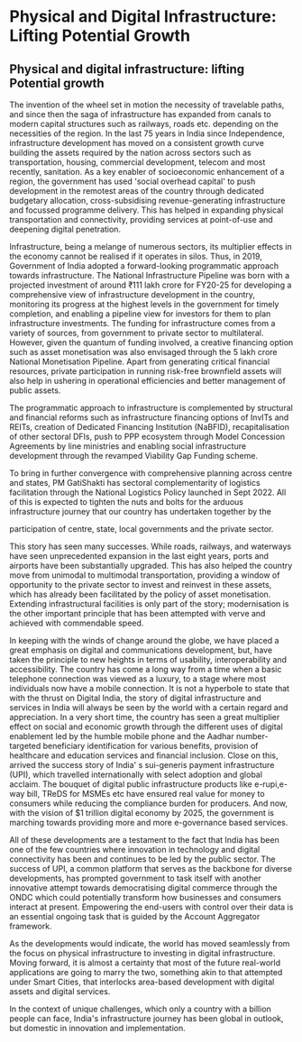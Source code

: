 # Physical and Digital Infrastructure: Lifting Potential Growth

## Physical and digital infrastructure: lifting Potential growth

<!-- image -->

The invention of the wheel set in motion the necessity of travelable paths, and since then the saga of infrastructure has expanded from canals to modern capital structures such as railways, roads etc. depending on the necessities of the region. In the last 75 years in India since Independence, infrastructure development has moved on a consistent growth curve building the assets required by the nation across sectors such as transportation, housing, commercial development, telecom and most recently, sanitation. As a key enabler of socioeconomic enhancement of a region, the government has used 'social overhead capital' to push development in the remotest areas of the country through dedicated budgetary allocation, cross-subsidising revenue-generating infrastructure and focussed programme delivery. This has helped in expanding physical transportation and connectivity, providing services at point-of-use and deepening digital penetration.

Infrastructure, being a melange of numerous sectors, its multiplier effects in the economy cannot be realised if it operates in silos. Thus, in 2019, Government of India adopted a forward-looking programmatic approach towards infrastructure. The National Infrastructure Pipeline was born with a projected investment of around ₹111 lakh crore for  FY20-25  for  developing  a  comprehensive  view  of  infrastructure  development  in the country, monitoring its progress at the highest levels in the government for timely completion, and enabling a pipeline view for investors for them to plan infrastructure investments.  The  funding  for  infrastructure  comes  from  a  variety  of  sources,  from government  to  private  sector  to  multilateral.  However,  given  the  quantum  of  funding involved,  a  creative  financing  option  such  as  asset  monetisation  was  also  envisaged through the 5 lakh crore National Monetisation Pipeline. Apart from generating critical financial resources, private participation in running risk-free brownfield assets will also help in ushering in operational efficiencies and better management of public assets.

The  programmatic  approach  to  infrastructure  is  complemented  by  structural  and financial reforms such as infrastructure financing options of InvITs and REITs, creation of Dedicated Financing Institution (NaBFID), recapitalisation of other sectoral DFIs, push to PPP ecosystem through Model Concession Agreements by line ministries and enabling social infrastructure development through the revamped Viability Gap Funding scheme.

To bring in further convergence with comprehensive planning across centre and states, PM GatiShakti has sectoral complementarity of logistics facilitation through the National Logistics Policy launched in Sept 2022. All of this is expected to tighten the nuts and bolts for the arduous infrastructure journey that our country has undertaken together by the

participation of centre, state, local governments and the private sector.

This  story  has  seen  many  successes.  While  roads,  railways,  and  waterways  have seen  unprecedented  expansion  in  the  last  eight  years,  ports  and  airports  have  been substantially upgraded. This has also helped the country move from unimodal to multimodal transportation, providing a window of opportunity to the private sector to invest and reinvest in these assets, which has already been facilitated by the policy of asset monetisation.  Extending infrastructural facilities is only part of the story; modernisation is the other important principle that has been attempted with verve and achieved with commendable speed.

In keeping with the winds of change around the globe, we have placed a great emphasis on digital and communications development, but, have taken the principle to new heights in terms of usability, interoperability and accessibility. The country has come a long way from a time when a basic telephone connection was viewed as a luxury, to a stage where most individuals now have a mobile connection. It is not a hyperbole to state that with the thrust on Digital India, the story of digital infrastructure and services in India will always be seen by the world with a certain regard and appreciation. In a very short time, the country has seen a great multiplier effect on social and economic growth through the different uses of digital enablement led by the humble mobile phone and the Aadhar number- targeted beneficiary identification for various benefits, provision of healthcare and education services and financial inclusion.  Close on this, arrived the success story of India' s sui-generis payment infrastructure (UPI), which travelled internationally with select adoption and global acclaim. The bouquet of digital public infrastructure products like  e-rupi,e-way  bill,  TReDS  for  MSMEs  etc  have  ensured  real  value  for  money  to consumers while reducing the compliance burden for producers.  And now, with the vision of $1 trillion digital economy by 2025, the government is marching towards providing more and more e-governance based services.

All of these developments are a testament to the fact that India has been one of the few countries where innovation in technology and digital connectivity has been and continues to  be  led  by  the  public  sector.  The  success  of  UPI,  a  common platform that serves as the  backbone  for  diverse  developments,  has  prompted  government  to  task  itself  with another innovative attempt towards democratising digital commerce through the ONDC which  could  potentially  transform  how  businesses  and  consumers  interact  at  present. Empowering the end-users with control over their data is an essential ongoing task that is guided by the Account Aggregator framework.

As  the  developments  would  indicate,  the  world  has  moved  seamlessly  from  the  focus on  physical  infrastructure  to  investing  in  digital  infrastructure.  Moving  forward,  it  is almost a certainty that  most  of  the  future  real-world  applications  are  going  to  marry the two, something akin to that attempted under Smart Cities, that interlocks area-based development with digital assets and digital services.

In the context of unique challenges, which only a country with a billion people can face, India's infrastructure journey has been global in outlook, but domestic in innovation and implementation.
